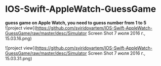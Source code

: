 # IOS-Swift-AppleWatch-GuessGame
<b>guess game on Apple Watch, you need to guess number from 1 to 5</b>
<br>
![project view](https://github.com/sviridovartem/IOS-Swift-AppleWatch-GuessGame/raw/master/desc/Simulator Screen Shot 7 июля 2016 г., 15.03.16.png)

![project view](https://github.com/sviridovartem/IOS-Swift-AppleWatch-GuessGame/raw/master/desc/Simulator Screen Shot 7 июля 2016 г., 15.03.31.png)
